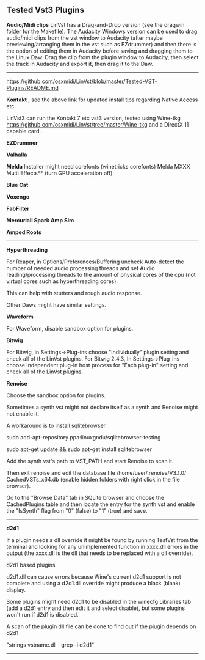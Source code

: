 ## Tested Vst3 Plugins

**Audio/Midi clips**
LinVst has a Drag-and-Drop version (see the dragwin folder for the Makefile).
The Audacity Windows version can be used to drag audio/midi clips from the vst window to Audacity (after maybe previewing/arranging them in the vst such as EZdrummer) and then there is the option of editing them in Audacity before saving and dragging them to the Linux Daw.
Drag the clip from the plugin window to Audacity, then select the track in Audacity and export it, then drag it to the Daw.

---------

https://github.com/osxmidi/LinVst/blob/master/Tested-VST-Plugins/README.md

**Kontakt** , see the above link for updated install tips regarding Native Access etc.

LinVst3 can run the Kontakt 7 etc vst3 version, tested using Wine-tkg https://github.com/osxmidi/LinVst/tree/master/Wine-tkg and a DirectX 11 capable card.

**EZDrummer** 

**Valhalla** 

**Melda** 
Installer might need corefonts (winetricks corefonts)
Melda MXXX Multi Effects** (turn GPU acceleration off)

**Blue Cat** 

**Voxengo** 

**FabFilter** 

**Mercuriall Spark Amp Sim**

**Amped Roots**

-------

**Hyperthreading**

For Reaper, in Options/Preferences/Buffering uncheck Auto-detect the number of needed audio processing threads and set 
Audio reading/processing threads to the amount of physical cores of the cpu (not virtual cores such as hyperthreading cores).

This can help with stutters and rough audio response.

Other Daws might have similar settings.

**Waveform**

For Waveform, disable sandbox option for plugins.

**Bitwig**

For Bitwig, in Settings->Plug-ins choose "Individually" plugin setting and check all of the LinVst plugins.
For Bitwig 2.4.3, In Settings->Plug-ins choose Independent plug-in host process for "Each plug-in" setting and check all of the LinVst plugins.

**Renoise**

Choose the sandbox option for plugins.

Sometimes a synth vst might not declare itself as a synth and Renoise might not enable it.

A workaround is to install sqlitebrowser

sudo add-apt-repository ppa:linuxgndu/sqlitebrowser-testing

sudo apt-get update && sudo apt-get install sqlitebrowser

Add the synth vst's path to VST_PATH and start Renoise to scan it.

Then exit renoise and edit the database file /home/user/.renoise/V3.1.0/ CachedVSTs_x64.db (enable hidden folders with right click in the file browser).

Go to the "Browse Data" tab in SQLite browser and choose the CachedPlugins table and then locate the entry for the synth vst and enable the "IsSynth" flag from "0" (false) to "1" (true) and save.

-----------

**d2d1**

If a plugin needs a dll override it might be found by running TestVst from the terminal and looking for any unimplemented function in xxxx.dll errors in the output (the xxxx.dll is the dll that needs to be replaced with a dll override).

d2d1 based plugins

d2d1.dll can cause errors because Wine's current d2d1 support is not complete and using a d2d1.dll override might produce a black (blank) display.

Some plugins might need d2d1 to be disabled in the winecfg Libraries tab (add a d2d1 entry and then edit it and select disable), but some plugins won't run if d2d1 is disabled.

A scan of the plugin dll file can be done to find out if the plugin depends on d2d1 

"strings vstname.dll | grep -i d2d1"

--------
